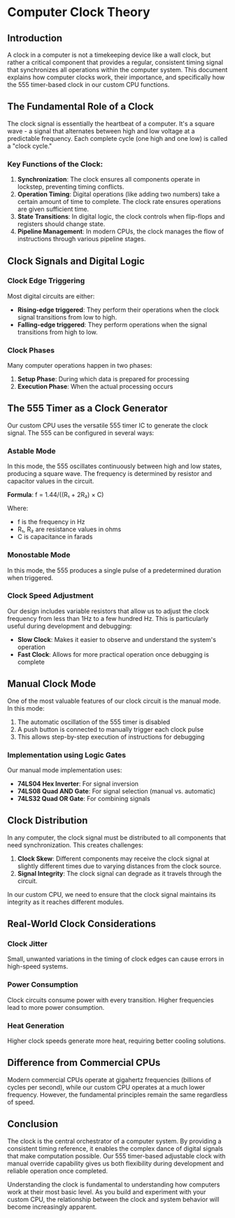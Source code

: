 # Computer Clock Theory

## Introduction

A clock in a computer is not a timekeeping device like a wall clock, but rather a critical component that provides a regular, consistent timing signal that synchronizes all operations within the computer system. This document explains how computer clocks work, their importance, and specifically how the 555 timer-based clock in our custom CPU functions.

## The Fundamental Role of a Clock

The clock signal is essentially the heartbeat of a computer. It's a square wave - a signal that alternates between high and low voltage at a predictable frequency. Each complete cycle (one high and one low) is called a "clock cycle."

### Key Functions of the Clock:

1. **Synchronization**: The clock ensures all components operate in lockstep, preventing timing conflicts.
2. **Operation Timing**: Digital operations (like adding two numbers) take a certain amount of time to complete. The clock rate ensures operations are given sufficient time.
3. **State Transitions**: In digital logic, the clock controls when flip-flops and registers should change state.
4. **Pipeline Management**: In modern CPUs, the clock manages the flow of instructions through various pipeline stages.

## Clock Signals and Digital Logic

### Clock Edge Triggering

Most digital circuits are either:
- **Rising-edge triggered**: They perform their operations when the clock signal transitions from low to high.
- **Falling-edge triggered**: They perform operations when the signal transitions from high to low.

### Clock Phases

Many computer operations happen in two phases:
1. **Setup Phase**: During which data is prepared for processing
2. **Execution Phase**: When the actual processing occurs

## The 555 Timer as a Clock Generator

Our custom CPU uses the versatile 555 timer IC to generate the clock signal. The 555 can be configured in several ways:

### Astable Mode
In this mode, the 555 oscillates continuously between high and low states, producing a square wave. The frequency is determined by resistor and capacitor values in the circuit.

**Formula**: f = 1.44/((R₁ + 2R₂) × C)

Where:
- f is the frequency in Hz
- R₁, R₂ are resistance values in ohms
- C is capacitance in farads

### Monostable Mode
In this mode, the 555 produces a single pulse of a predetermined duration when triggered.

### Clock Speed Adjustment

Our design includes variable resistors that allow us to adjust the clock frequency from less than 1Hz to a few hundred Hz. This is particularly useful during development and debugging:

- **Slow Clock**: Makes it easier to observe and understand the system's operation
- **Fast Clock**: Allows for more practical operation once debugging is complete

## Manual Clock Mode

One of the most valuable features of our clock circuit is the manual mode. In this mode:

1. The automatic oscillation of the 555 timer is disabled
2. A push button is connected to manually trigger each clock pulse
3. This allows step-by-step execution of instructions for debugging

### Implementation using Logic Gates

Our manual mode implementation uses:
- **74LS04 Hex Inverter**: For signal inversion
- **74LS08 Quad AND Gate**: For signal selection (manual vs. automatic)
- **74LS32 Quad OR Gate**: For combining signals

## Clock Distribution

In any computer, the clock signal must be distributed to all components that need synchronization. This creates challenges:

1. **Clock Skew**: Different components may receive the clock signal at slightly different times due to varying distances from the clock source.
2. **Signal Integrity**: The clock signal can degrade as it travels through the circuit.

In our custom CPU, we need to ensure that the clock signal maintains its integrity as it reaches different modules.

## Real-World Clock Considerations

### Clock Jitter
Small, unwanted variations in the timing of clock edges can cause errors in high-speed systems.

### Power Consumption
Clock circuits consume power with every transition. Higher frequencies lead to more power consumption.

### Heat Generation
Higher clock speeds generate more heat, requiring better cooling solutions.

## Difference from Commercial CPUs

Modern commercial CPUs operate at gigahertz frequencies (billions of cycles per second), while our custom CPU operates at a much lower frequency. However, the fundamental principles remain the same regardless of speed.

## Conclusion

The clock is the central orchestrator of a computer system. By providing a consistent timing reference, it enables the complex dance of digital signals that make computation possible. Our 555 timer-based adjustable clock with manual override capability gives us both flexibility during development and reliable operation once completed.

Understanding the clock is fundamental to understanding how computers work at their most basic level. As you build and experiment with your custom CPU, the relationship between the clock and system behavior will become increasingly apparent.